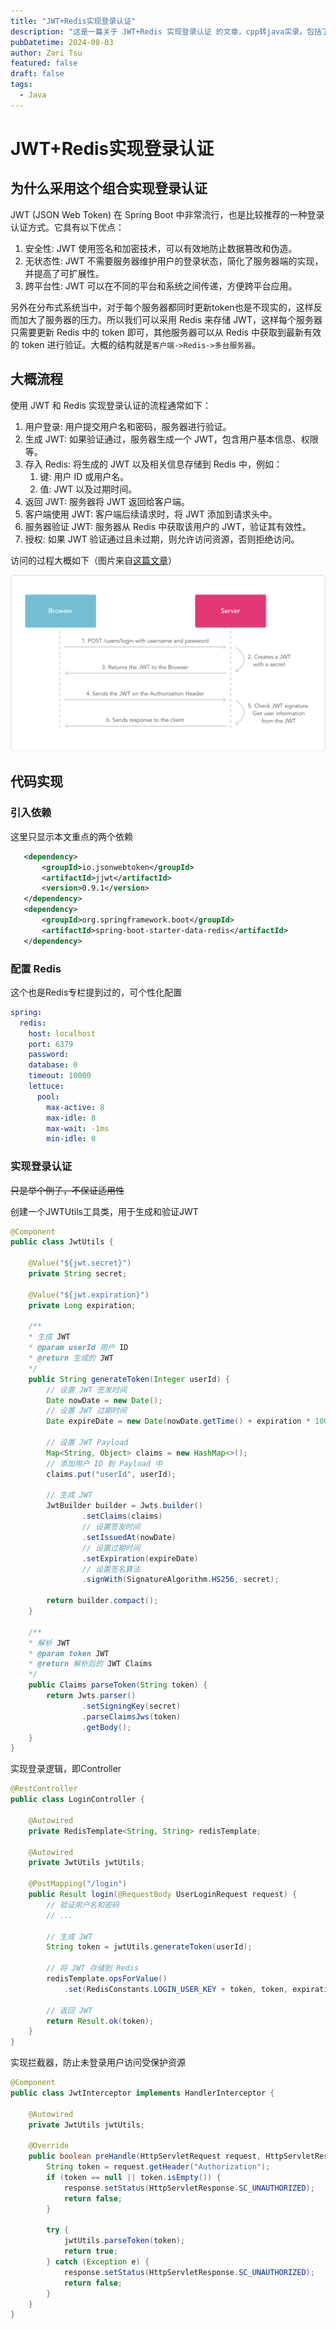 ```yaml
---
title: "JWT+Redis实现登录认证"
description: "这是一篇关于 JWT+Redis 实现登录认证 的文章，cpp转java实录。包括了JWT的基本知识和用法，以及在Spring Boot中集成JWT + Redis的配置。"
pubDatetime: 2024-08-03
author: Zari Tsu
featured: false
draft: false
tags:
  - Java
---
```


# JWT+Redis实现登录认证

## 为什么采用这个组合实现登录认证

JWT (JSON Web Token) 在 Spring Boot 中非常流行，也是比较推荐的一种登录认证方式。它具有以下优点：  
1. 安全性: JWT 使用签名和加密技术，可以有效地防止数据篡改和伪造。
2. 无状态性: JWT 不需要服务器维护用户的登录状态，简化了服务器端的实现，并提高了可扩展性。
3. 跨平台性: JWT 可以在不同的平台和系统之间传递，方便跨平台应用。

另外在分布式系统当中，对于每个服务器都同时更新token也是不现实的，这样反而加大了服务器的压力。所以我们可以采用 Redis 来存储 JWT，这样每个服务器只需要更新 Redis 中的 token 即可，其他服务器可以从 Redis 中获取到最新有效的 token 进行验证。大概的结构就是`客户端->Redis->多台服务器`。

## 大概流程

使用 JWT 和 Redis 实现登录认证的流程通常如下：  
1. 用户登录: 用户提交用户名和密码，服务器进行验证。
2. 生成 JWT: 如果验证通过，服务器生成一个 JWT，包含用户基本信息、权限等。
3. 存入 Redis: 将生成的 JWT 以及相关信息存储到 Redis 中，例如：
   1. 键: 用户 ID 或用户名。
   2. 值: JWT 以及过期时间。
4. 返回 JWT: 服务器将 JWT 返回给客户端。
5. 客户端使用 JWT: 客户端后续请求时，将 JWT 添加到请求头中。
6. 服务器验证 JWT: 服务器从 Redis 中获取该用户的 JWT，验证其有效性。
7. 授权: 如果 JWT 验证通过且未过期，则允许访问资源，否则拒绝访问。

访问的过程大概如下（图片来自[这篇文章](https://cloud.tencent.com/developer/article/2104689)）

![alt text](../../assets/images/jwt-procedure.png)

## 代码实现

### 引入依赖

这里只显示本文重点的两个依赖

```xml
   <dependency>
       <groupId>io.jsonwebtoken</groupId>
       <artifactId>jjwt</artifactId>
       <version>0.9.1</version>
   </dependency>
   <dependency>
       <groupId>org.springframework.boot</groupId>
       <artifactId>spring-boot-starter-data-redis</artifactId>
   </dependency>
```

### 配置 Redis

这个也是Redis专栏提到过的，可个性化配置

```yaml
spring:
  redis:
    host: localhost
    port: 6379
    password: 
    database: 0
    timeout: 10000
    lettuce:
      pool:
        max-active: 8
        max-idle: 8
        max-wait: -1ms
        min-idle: 0
```

### 实现登录认证

~~只是举个例子，不保证适用性~~

创建一个JWTUtils工具类，用于生成和验证JWT

```java
@Component
public class JwtUtils {

    @Value("${jwt.secret}")
    private String secret;

    @Value("${jwt.expiration}")
    private Long expiration;

    /**
    * 生成 JWT
    * @param userId 用户 ID
    * @return 生成的 JWT
    */
    public String generateToken(Integer userId) {
        // 设置 JWT 签发时间
        Date nowDate = new Date();
        // 设置 JWT 过期时间
        Date expireDate = new Date(nowDate.getTime() + expiration * 1000);

        // 设置 JWT Payload
        Map<String, Object> claims = new HashMap<>();
        // 添加用户 ID 到 Payload 中
        claims.put("userId", userId);

        // 生成 JWT
        JwtBuilder builder = Jwts.builder()
                .setClaims(claims)
                // 设置签发时间
                .setIssuedAt(nowDate)
                // 设置过期时间
                .setExpiration(expireDate)
                // 设置签名算法
                .signWith(SignatureAlgorithm.HS256, secret);

        return builder.compact();
    }

    /**
    * 解析 JWT
    * @param token JWT
    * @return 解析后的 JWT Claims
    */
    public Claims parseToken(String token) {
        return Jwts.parser()
                .setSigningKey(secret)
                .parseClaimsJws(token)
                .getBody();
    }
}
```

实现登录逻辑，即Controller

```java
@RestController
public class LoginController {

    @Autowired
    private RedisTemplate<String, String> redisTemplate;

    @Autowired
    private JwtUtils jwtUtils;

    @PostMapping("/login")
    public Result login(@RequestBody UserLoginRequest request) {
        // 验证用户名和密码
        // ...

        // 生成 JWT
        String token = jwtUtils.generateToken(userId);

        // 将 JWT 存储到 Redis
        redisTemplate.opsForValue()
            .set(RedisConstants.LOGIN_USER_KEY + token, token, expiration, TimeUnit.SECONDS);

        // 返回 JWT
        return Result.ok(token);
    }
}
```

实现拦截器，防止未登录用户访问受保护资源

```java
@Component
public class JwtInterceptor implements HandlerInterceptor {

    @Autowired
    private JwtUtils jwtUtils;

    @Override
    public boolean preHandle(HttpServletRequest request, HttpServletResponse response, Object handler) throws Exception {
        String token = request.getHeader("Authorization");
        if (token == null || token.isEmpty()) {
            response.setStatus(HttpServletResponse.SC_UNAUTHORIZED);
            return false;
        }

        try {
            jwtUtils.parseToken(token);
            return true;
        } catch (Exception e) {
            response.setStatus(HttpServletResponse.SC_UNAUTHORIZED);
            return false;
        }
    }
}
```
